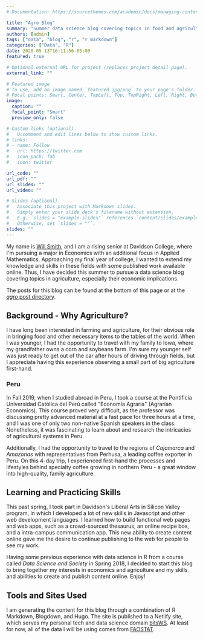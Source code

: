 ```yaml
---
# Documentation: https://sourcethemes.com/academic/docs/managing-content/

title: "Agro Blog"
summary: "Summer data science blog covering topics in food and agriculture."
authors: [admin]
tags: ["data", "blog", "r", "r markdown"]
categories: ["Data", "R"]
date: 2020-05-13T16:11:56-05:00
featured: true

# Optional external URL for project (replaces project detail page).
external_link: ""

# Featured image
# To use, add an image named `featured.jpg/png` to your page's folder.
# Focal points: Smart, Center, TopLeft, Top, TopRight, Left, Right, BottomLeft, Bottom, BottomRight.
image:
  caption: ""
  focal_point: "Smart"
  preview_only: false

# Custom links (optional).
#   Uncomment and edit lines below to show custom links.
# links:
# - name: Follow
#   url: https://twitter.com
#   icon_pack: fab
#   icon: twitter

url_code: ""
url_pdf: ""
url_slides: ""
url_video: ""

# Slides (optional).
#   Associate this project with Markdown slides.
#   Simply enter your slide deck's filename without extension.
#   E.g. `slides = "example-slides"` references `content/slides/example-slides.md`.
#   Otherwise, set `slides = ""`.
slides: ""
---
```


My name is [Will Smith](/#about), and I am a rising senior at Davidson College, where I'm pursuing a major in Economics with an additional focus in Applied Mathematics. Approaching my final year of college, I wanted to extend my knowledge and skills in these fields with some published work available online. Thus, I have decided this summer to pursue a data science blog covering topics in agriculture, especially their economic implications. 

The posts for this blog can be found at the bottom of this page or at the [*agro* post directory](/post/agro).

## Background - Why Agriculture?
I have long been interested in farming and agriculture, for their obvious role in bringing food and other necessary items to the tables of the world. When I was younger, I had the opportunity to travel with my family to Iowa, where my grandfather owns a corn and soybeans farm.  I'm sure my younger self was just ready to get out of the car after hours of driving through fields, but I appreciate having this experience observing a small part of big agriculture first-hand.


### Peru
In Fall 2019, when I studied abroad in Peru, I took a course at the Pontificia Universidad Católica del Perú called "Economía Agraria" (Agrarian Economics).  This course proved very difficult, as the professor was discussing pretty advanced material at a fast pace for three hours at a time, and I was one of only two non-native Spanish speakers in the class. Nonetheless, it was fascinating to learn about and research the intricacies of agricultural systems in Peru.

Additionally, I had the opportunity to travel to the regions of *Cajamarca* and *Amazonas* with representatives from Perhusa, a leading coffee exporter in Peru.  On this 4-day trip, I experienced first-hand the processes and lifestyles behind specialty coffee growing in northern Peru - a great window into high-quality, family agriculture.


## Learning and Practicing Skills
This past spring, I took part in Davidson's Liberal Arts in Silicon Valley program, in which I developed a lot of new skills in Javascript and other web development languages.  I learned how to build functional web pages and web apps, such as a crowd-sourced thesaurus, an online recipe box, and a intra-campus communication app.  This new ability to create content online gave me the desire to continue publishing to the web for people to see my work.

Having some previous experience with data science in R from a course called *Data Science and Society* in Spring 2018, I decided to start this blog to bring together my interests in economics and agriculture and my skills and abilities to create and publish content online.  Enjoy!


## Tools and Sites Used
I am generating the content for this blog through a combination of R Markdown, Blogdown, and Hugo.  The site is published to a Netlify site, which serves my personal tech and data science domain [bitsWS](https://bits.wesmith4.com).  At least for now, all of the data I will be using comes from [FAOSTAT](http://www.fao.org/faostat/en/#home).
